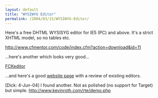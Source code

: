 ```yaml
---
layout: default
title: "WYSIWYG Editor"
permalink: /2004/03/15/WYSIWYG-Editor/
---
```


<P>Here's a free DHTML WYSISYG editor for IE5 (PC)&nbsp;and above. It's a strict XHTML model, so no tables etc.</P>
<P><A href="http://www.cfmentor.com/code/index.cfm?action=download&amp;id=11" target=_blank>http://www.cfmentor.com/code/index.cfm?action=download&amp;id=11</A></P>
<P>...here's another which looks very good...</P>
<P><A class="" href="http://www.fredck.com/FCKeditor/" target=_blank>FCKeditor</A></P>
<P>...and here's a good <A class="" href="http://www.bris.ac.uk/is/projects/cms/ttw/ttw.html" target=_blank>website page</A> with a review of existing editors.</P>
<P>[Dick: 4-Jun-04] I found another. Not as polished (no support for Target) but simple. <A class="" href="http://www.kevinroth.com/rte/demo.php" target=_blank>http://www.kevinroth.com/rte/demo.php</A></P>